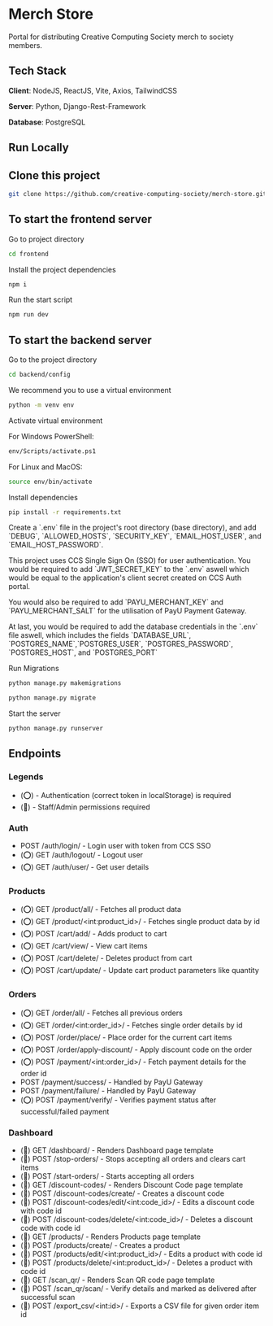 # Merch Store

Portal for distributing Creative Computing Society merch to society members.

## Tech Stack

**Client**: NodeJS, ReactJS, Vite, Axios, TailwindCSS

**Server**: Python, Django-Rest-Framework

**Database**: PostgreSQL

## Run Locally

## Clone this project

```sh
git clone https://github.com/creative-computing-society/merch-store.git
```

## To start the frontend server

Go to project directory

```sh
cd frontend
```

Install the project dependencies

```sh
npm i
```

Run the start script

```sh
npm run dev
```

## To start the backend server

Go to the project directory

```sh
cd backend/config
```

We recommend you to use a virtual environment

```sh
python -m venv env
```

Activate virtual environment

For Windows PowerShell:

```sh
env/Scripts/activate.ps1
```

For Linux and MacOS:

```sh
source env/bin/activate
```

Install dependencies

```sh
pip install -r requirements.txt
```

Create a \`.env\` file in the project's root directory (base directory), and add \`DEBUG\`, \`ALLOWED_HOSTS\`, \`SECURITY_KEY\`, \`EMAIL_HOST_USER\`, and \`EMAIL_HOST_PASSWORD\`.

This project uses CCS Single Sign On (SSO) for user authentication. You would be required to add \`JWT_SECRET_KEY\` to the \`.env\` aswell which would be equal to the application's client secret created on CCS Auth portal.

You would also be required to add \`PAYU_MERCHANT_KEY\` and \`PAYU_MERCHANT_SALT\` for the utilisation of PayU Payment Gateway.

At last, you would be required to add the database credentials in the \`.env\` file aswell, which includes the fields \`DATABASE_URL\`, \`POSTGRES_NAME\`,\`POSTGRES_USER\`, \`POSTGRES_PASSWORD\`, \`POSTGRES_HOST\`, and \`POSTGRES_PORT\`

Run Migrations

```sh
python manage.py makemigrations
```

```sh
python manage.py migrate
```

Start the server

```sh
python manage.py runserver
```

## Endpoints

### Legends

-   (⭕) - Authentication (correct token in localStorage) is required
-   (🔵) - Staff/Admin permissions required

### Auth

-   POST /auth/login/ - Login user with token from CCS SSO
-   (⭕) GET /auth/logout/ - Logout user
-   (⭕) GET /auth/user/ - Get user details

### Products

-   (⭕) GET /product/all/ - Fetches all product data
-   (⭕) GET /product/\<int:product_id\>/ - Fetches single product data by id
-   (⭕) POST /cart/add/ - Adds product to cart
-   (⭕) GET /cart/view/ - View cart items
-   (⭕) POST /cart/delete/ - Deletes product from cart
-   (⭕) POST /cart/update/ - Update cart product parameters like quantity

### Orders

-   (⭕) GET /order/all/ - Fetches all previous orders
-   (⭕) GET /order/\<int:order_id\>/ - Fetches single order details by id
-   (⭕) POST /order/place/ - Place order for the current cart items
-   (⭕) POST /order/apply-discount/ - Apply discount code on the order
-   (⭕) POST /payment/\<int:order_id\>/ - Fetch payment details for the order id
-   POST /payment/success/ - Handled by PayU Gateway
-   POST /payment/failure/ - Handled by PayU Gateway
-   (⭕) POST /payment/verify/ - Verifies payment status after successful/failed payment

### Dashboard

-   (🔵) GET /dashboard/ - Renders Dashboard page template
-   (🔵) POST /stop-orders/ - Stops accepting all orders and clears cart items
-   (🔵) POST /start-orders/ - Starts accepting all orders
-   (🔵) GET /discount-codes/ - Renders Discount Code page template
-   (🔵) POST /discount-codes/create/ - Creates a discount code
-   (🔵) POST /discount-codes/edit/\<int:code_id\>/ - Edits a discount code with code id
-   (🔵) POST /discount-codes/delete/\<int:code_id\>/ - Deletes a discount code with code id
-   (🔵) GET /products/ - Renders Products page template
-   (🔵) POST /products/create/ - Creates a product
-   (🔵) POST /products/edit/\<int:product_id\>/ - Edits a product with code id
-   (🔵) POST /products/delete/\<int:product_id\>/ - Deletes a product with code id
-   (🔵) GET /scan_qr/ - Renders Scan QR code page template
-   (🔵) POST /scan_qr/scan/ - Verify details and marked as delivered after successful scan
-   (🔵) POST /export_csv/\<int:id\>/ - Exports a CSV file for given order item id
